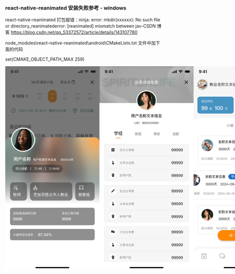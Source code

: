 ### react-native-reanimated 安装失败参考 - windows

react-native-reanimated 打包报错：ninja: error: mkdir(xxxxxx): No such file or directory_reanimatederror: [reanimated] mismatch between jav-CSDN 博客
https://blog.csdn.net/qq_53372572/article/details/143107780

node_modules\react-native-reanimated\android\CMakeLists.txt 文件中加下面的代码

set(CMAKE_OBJECT_PATH_MAX 259)

<div style="display:flex;flex-direction: row">
<img src="./example/学经小组学经用户.png" alt="学经小组学经用户" width="300">
<img src="./example/组员传播详情经文分享.png" alt="组员传播详情经文分享" width="300">
<img src="./example/组织管理成员.png" alt="组织管理成员" width="300">
<img src="./example/行事历新增修改.png" alt="行事历新增修改" width="300">
<img src="./example/行事历日历.png" alt="行事历日历" width="300">
</div>

